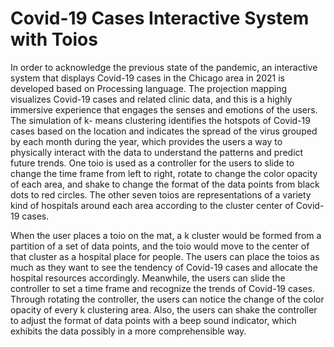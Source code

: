 # Covid-19 Cases Interactive System with Toios

In order to acknowledge the previous state of the pandemic, an interactive system that displays Covid-19 cases in the Chicago area in 2021 is developed based on Processing language. The projection mapping visualizes Covid-19 cases and related clinic data, and this is a highly immersive experience that engages the senses and emotions of the users. The simulation of k- means clustering identifies the hotspots of Covid-19 cases based on the location and indicates the spread of the virus grouped by each month during the year, which provides the users a way to physically interact with the data to understand the patterns and predict future trends. One toio is used as a controller for the users to slide to change the time frame from left to right, rotate to change the color opacity of each area, and shake to change the format of the data points from black dots to red circles. The other seven toios are representations of a variety kind of hospitals around each area according to the cluster center of Covid-19 cases.

When the user places a toio on the mat, a k cluster would be formed from a partition of a set of data points, and the toio would move to the center of that cluster as a hospital place for people. The users can place the toios as much as they want to see the tendency of Covid-19 cases and allocate the hospital resources accordingly. Meanwhile, the users can slide the controller to set a time frame and recognize the trends of Covid-19 cases. Through rotating the controller, the users can notice the change of the color opacity of every k clustering area. Also, the users can shake the controller to adjust the format of data points with a beep sound indicator, which exhibits the data possibly in a more comprehensible way.
